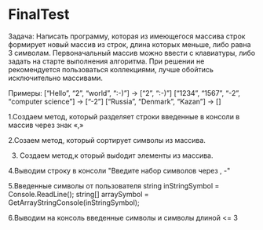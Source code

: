 # FinalTest
Задача: Написать программу, которая из имеющегося массива строк формирует новый массив из строк, длина которых меньше, либо равна 3 символам. Первоначальный массив можно ввести с клавиатуры, либо задать на старте выполнения алгоритма. При решении не рекомендуется пользоваться коллекциями, лучше обойтись исключительно массивами.

Примеры:
[“Hello”, “2”, “world”, “:-)”] → [“2”, “:-)”]
[“1234”, “1567”, “-2”, “computer science”] → [“-2”]
[“Russia”, “Denmark”, “Kazan”] → []

1.Создаем метод, который разделяет строки введенные в консоли в массив через знак «,»

2.Созаем метод, который сортирует  символы из массива.

3. Создаем метод,к оторый выdодит элементы из массива.
   
4.Выводим строку в консоли   "Введите набор символов через , -"

5.Введенные символы от пользователя 
string inStringSymbol = Console.ReadLine();
string[] arraySymbol = GetArrayStringConsole(inStringSymbol);

6.Выводим на консоль введенные символы и символы длиной <= 3




